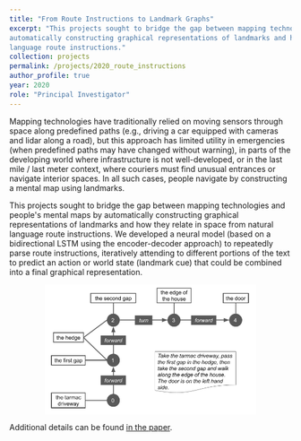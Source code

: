 ```yaml
---
title: "From Route Instructions to Landmark Graphs"
excerpt: "This projects sought to bridge the gap between mapping technologies and people's mental maps by 
automatically constructing graphical representations of landmarks and how they relate in space from natural 
language route instructions."
collection: projects
permalink: /projects/2020_route_instructions
author_profile: true
year: 2020
role: "Principal Investigator"
---
```


Mapping technologies have traditionally relied on moving sensors through space along predefined paths (e.g., driving 
a car equipped with cameras and lidar along a road), but this approach has limited utility in emergencies (when 
predefined paths may have changed without warning), in parts of the developing world where infrastructure is not 
well-developed, or in the last mile / last meter context, where couriers must find unusual entrances or navigate 
interior spaces. In all such cases, people navigate by constructing a mental map using landmarks. 

This projects sought to bridge the gap between mapping technologies and people's mental maps by automatically 
constructing graphical representations of landmarks and how they relate in space from natural language route 
instructions. We developed a neural model (based on a bidirectional LSTM using the encoder-decoder approach) to
repeatedly parse route instructions, iteratively attending to different portions of the text to predict an action 
or world state (landmark cue) that could be combined into a final graphical representation.

<img src="/images/2018_cervantes_last-meter-diagram.png" alt="Last Meter Diagram" 
style="width:75%;margin-left:auto;margin-right:auto;display:block;">

Additional details can be found [in the paper](/files/2020_cervantes_landmark.pdf).
